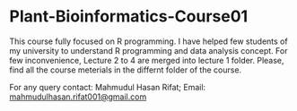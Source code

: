 # Plant-Bioinformatics-Course01
This course fully focused on R programming. I have helped few students of my university to understand R programming and data analysis concept. For few inconvenience, Lecture 2 to 4 are merged into lecture 1 folder. Please, find all the course meterials in the differnt folder of the course.

For any query contact:
Mahmudul Hasan Rifat;
Email: mahmudulhasan.rifat001@gmail.com
